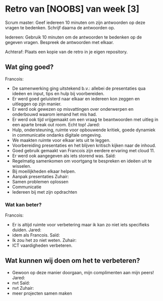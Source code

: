 # Retro van [NOOBS] van week [3]
Scrum master: Geef iedereen 10 minuten om zijn antwoorden op deze vragen te bedenken. Schrijf daarna de antwoorden op. 

Iedereen: Gebruik 10 minuten om de antwoorden te bedenken op de gegeven vragen. Bespreek de antwoorden met elkaar.

Achteraf: Plaats een kopie van de retro in je eigen repository.

## Wat ging goed?
Francois:
- De samenwerking ging uitstekend b.v.: allebei de presentaties qua ideëen en input, tips en hulp bij voorbereiden. 
- Er werd goed geluisterd naar elkaar en iedereen kon zeggen en uitleggen op zijn manier.
- Er werd ook gewezen op misvattingen over onderwerpen en onderbouwd waarom iemand het mis had.
- Er werd ook tijd vrijgemaakt om een vraag te beantwoorden met uitleg in een aparte break out room. Echt top!
Jared:
- Hulp, ondersteuning, ruimte voor opbouwende kritiek, goede dynamiek in communicatie ondanks digitale omgeving.
- We maakten ruimte voor elkaar iets uit te leggen.
- Voorbereiding presentaties en het blijven kritisch kijken naar de inhoud.
- Goed gebruik gemaakt van Francois zijn eerdere ervaring met cloud 11.
- Er werd ook aangegeven als iets storend was.
Saïd:
- Regelmatig samenkomen om voortgang te bespreken en ideëen uit te wisselen.
- Bij moeilijkheden elkaar helpen.
- Aanpak presentaties
Zuhair:
- Samen problemen oplossen
- Communicatie
- Iedereen bij met zijn opdrachten

### Wat kan beter?
Francois:
- Er is altijd ruimte voor verbetering maar ik kan zo niet iets specifieks duiden.
Jared:
- idem als Francois.
Saïd:
- Ik zou het zo niet weten.
Zuhair:
- ICT vaardigheden verbeteren.

## Wat kunnen wij doen om het te verbeteren?
 - Gewoon op deze manier doorgaan, mijn complimenten aan mijn peers!
Jared:
- nvt
Saïd:
- nvt
Zuhair:
- meer projecten samen maken